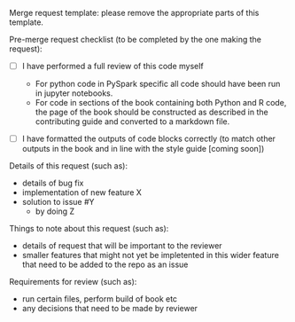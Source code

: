 Merge request template: please remove the appropriate parts of this template. 

Pre-merge request checklist (to be completed by the one making the request):
 - [ ] I have performed a full review of this code myself
    - For python code in PySpark specific all code should have been run in jupyter notebooks. 
    - For code in sections of the book containing both Python and R code, the page of the book should be constructed as described in the contributing guide and converted to a markdown file. 
 - [ ] I have formatted the outputs of code blocks correctly (to match other outputs in the book and in line with the style guide [coming soon])


Details of this request (such as):
 - details of bug fix
 - implementation of new feature X 
 - solution to issue #Y 
   - by doing Z 

Things to note about this request (such as):
 - details of request that will be important to the reviewer
 - smaller features that might not yet be impletented in this wider feature that need to be added to the repo as an issue


Requirements for review (such as):
 - run certain files, perform build of book etc 
 - any decisions that need to be made by reviewer



